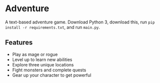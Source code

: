 # Adventure
A text-based adventure game. Download Python 3, download this, run `pip install -r requirements.txt`, and run `main.py`.

## Features

* Play as mage or rogue
* Level up to learn new abilities
* Explore three unique locations
* Fight monsters and complete quests
* Gear up your character to get powerful
